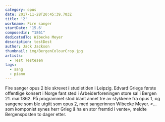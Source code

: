 ```yaml
---
category: opus
date: 2017-11-28T20:45:39.703Z
title: '2'
workname: Fire sanger
startDate: '15.6'
composedin: "1861"
dedicatedTo: Wibecke Meyer
description: testDest
author: Jack Jackson
thumbnail: img/BergenColourCrop.jpg
artists:
  - Test Testesen
tags:
  - sang
  - piano
---
```

Fire sanger opus 2 ble skrevet i studietiden i Leipzig. Edvard Griegs første offentlige konsert i Norge fant sted i Arbeiderforeningen store sal i Bergen 21. mai 1862. På programmet stod blant annet tre av stykkene fra opus 1, og sangene som ble utgitt som opus 2, med sangerinnen Wibecke Meyer. «…som komponist synes herr Grieg å ha en stor fremtid i vente», meldte Bergensposten to dager etter.
